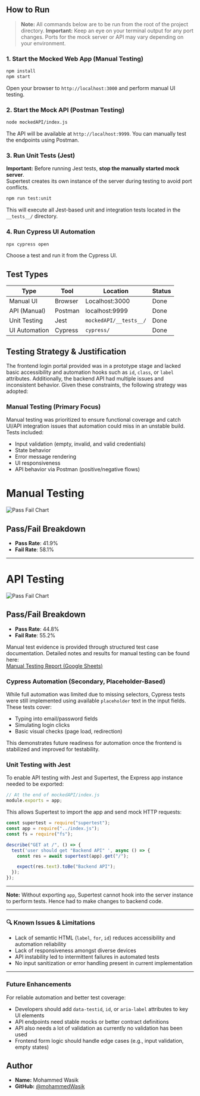 ##  How to Run
> **Note:** All commands below are to be run from the root of the project directory.
>  **Important:** Keep an eye on your terminal output for any port changes. Ports for the mock server or API may vary depending on your environment.



### 1. Start the Mocked Web App (Manual Testing)

```bash
npm install
npm start
```

Open your browser to `http://localhost:3000` and perform manual UI testing.

### 2. Start the Mock API (Postman Testing)

```bash
node mockedAPI/index.js
```

The API will be available at `http://localhost:9999`. You can manually test the endpoints using Postman.


### 3. Run Unit Tests (Jest)

**Important:** Before running Jest tests, **stop the manually started mock server**.  
Supertest creates its own instance of the server during testing to avoid port conflicts.

```bash
npm run test:unit
```

This will execute all Jest-based unit and integration tests located in the `__tests__/` directory.


### 4. Run Cypress UI Automation

```bash
npx cypress open
```

Choose a test and run it from the Cypress UI.

## Test Types

| Type           | Tool          | Location              | Status   |
|----------------|---------------|------------------------|----------|
| Manual UI      | Browser       | Localhost:3000         | Done   |
| API (Manual)   | Postman       | localhost:9999         | Done   |
| Unit Testing   | Jest          | `mockedAPI/__tests__/`           | Done   |
| UI Automation  | Cypress       | `cypress/`             | Done   |

## Testing Strategy & Justification

The frontend login portal provided was in a prototype stage and lacked basic accessibility and automation hooks such as `id`, `class`, or `label` attributes. Additionally, the backend API had multiple issues and inconsistent behavior. Given these constraints, the following strategy was adopted:

###  Manual Testing (Primary Focus)

Manual testing was prioritized to ensure functional coverage and catch UI/API integration issues that automation could miss in an unstable build. Tests included:

- Input validation (empty, invalid, and valid credentials)
- State behavior
- Error message rendering
- UI responsiveness
- API behavior via Postman (positive/negative flows)

# Manual Testing

![Pass Fail Chart](https://quickchart.io/chart?c={type:'pie',data:{labels:['Pass','Fail'],datasets:[{data:[41.9,58.1]}]}})

## Pass/Fail Breakdown
- **Pass Rate**: 41.9%
- **Fail Rate**: 58.1%

---

# API Testing

![Pass Fail Chart](https://quickchart.io/chart?c={type:'pie',data:{labels:['Pass','Fail'],datasets:[{data:[44.8,55.2]}]}})

## Pass/Fail Breakdown
- **Pass Rate**: 44.8%
- **Fail Rate**: 55.2%



Manual test evidence is provided through structured test case documentation.
Detailed notes and results for manual testing can be found here:  
[Manual Testing Report (Google Sheets)](https://docs.google.com/spreadsheets/d/1pNWuY_rC9-iMR1zhXWPgXFsl_lDmdcVY/edit?usp=sharing&ouid=106020571511058470684&rtpof=true&sd=true)


### Cypress Automation (Secondary, Placeholder-Based)

While full automation was limited due to missing selectors, Cypress tests were still implemented using available `placeholder` text in the input fields. These tests cover:

- Typing into email/password fields
- Simulating login clicks
- Basic visual checks (page load, redirection)

This demonstrates future readiness for automation once the frontend is stabilized and improved for testability.

### Unit Testing with Jest
To enable API testing with Jest and Supertest, the Express app instance needed to be exported:

```js
// At the end of mockedAPI/index.js 
module.exports = app;
```

This allows Supertest to import the app and send mock HTTP requests:

```js
const supertest = require("supertest");
const app = require("../index.js");
const fs = require("fs");

describe("GET at /", () => {
  test('user should get "Backend API" ', async () => {
    const res = await supertest(app).get("/");

    expect(res.text).toBe("Backend API");
  });
});
```

---

**Note:** Without exporting `app`, Supertest cannot hook into the server instance to perform tests. Hence had to make changes to backend code.


---

### 🔍 Known Issues & Limitations

- Lack of semantic HTML (`label`, `for`, `id`) reduces accessibility and automation reliability
- Lack of responsiveness amongst diverse devices
- API instability led to intermittent failures in automated tests
- No input sanitization or error handling present in current implementation

---

### Future Enhancements

For reliable automation and better test coverage:

- Developers should add `data-testid`, `id`, or `aria-label` attributes to key UI elements
- API endpoints need stable mocks or better contract definitions
- API also needs a lot of validation as currently no validation has been used
- Frontend form logic should handle edge cases (e.g., input validation, empty states)





##  Author

- **Name:** Mohammed Wasik  
- **GitHub:** [@mohammedWasik](https://github.com/mohammedWasik)

